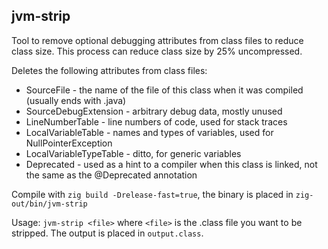 ## jvm-strip

Tool to remove optional debugging attributes from class files to reduce class size. This process can reduce class size by 25% uncompressed.

Deletes the following attributes from class files: 
- SourceFile - the name of the file of this class when it was compiled (usually ends with .java)
- SourceDebugExtension - arbitrary debug data, mostly unused
- LineNumberTable - line numbers of code, used for stack traces
- LocalVariableTable - names and types of variables, used for NullPointerException
- LocalVariableTypeTable - ditto, for generic variables
- Deprecated - used as a hint to a compiler when this class is linked, not the same as the @Deprecated annotation

Compile with `zig build -Drelease-fast=true`, the binary is placed in `zig-out/bin/jvm-strip`

Usage: `jvm-strip <file>` where `<file>` is the .class file you want to be stripped. The output is placed in `output.class`.

